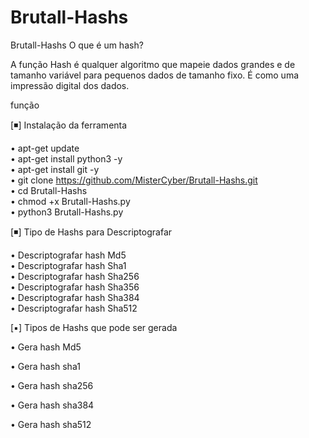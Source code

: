 # Brutall-Hashs
Brutall-Hashs
O que é um hash?

A função Hash é qualquer algoritmo que mapeie dados grandes e de tamanho variável para pequenos dados de tamanho fixo. É como uma impressão digital dos dados.

 função



[◾] Instalação da ferramenta

• apt-get update<br>
• apt-get install python3 -y<br>
• apt-get install git -y<br>
• git clone https://github.com/MisterCyber/Brutall-Hashs.git<br>
• cd Brutall-Hashs<br>
• chmod +x Brutall-Hashs.py<br>
• python3 Brutall-Hashs.py<br>




[◾] Tipo de Hashs para Descriptografar 

• Descriptografar hash Md5<br>
• Descriptografar hash Sha1<br>
• Descriptografar hash Sha256<br>
• Descriptografar hash Sha356<br>
• Descriptografar hash Sha384<br>
• Descriptografar hash Sha512<br>


[▪] Tipos de Hashs que pode ser gerada

• Gera hash Md5

• Gera hash sha1

• Gera hash sha256

• Gera hash sha384

• Gera hash sha512

